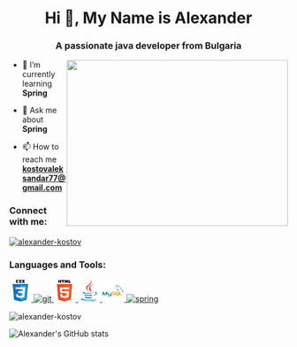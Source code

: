 <h1 align="center">Hi 👋, My Name is Alexander</h1>
<h3 align="center">A passionate java developer from Bulgaria</h3>

<img align="right" src="https://media2.giphy.com/media/OpBA2nKQog7LENz8Of/giphy.gif?cid=ecf05e47nvtspx5q2uso84ys8m447ua86xkzmpjdxabfqsjs&rid=giphy.gif&ct=g" width="400" height="300"/>

- 🌱 I’m currently learning **Spring**

- 💬 Ask me about **Spring**

- 📫 How to reach me **kostovaleksandar77@gmail.com**


<h3 align="left">Connect with me:</h3>
<p align="left">
<a href="https://linkedin.com/in/alexander-kostov" target="blank"><img align="center" src="https://raw.githubusercontent.com/rahuldkjain/github-profile-readme-generator/master/src/images/icons/Social/linked-in-alt.svg" alt="alexander-kostov" height="30" width="40" /></a>
</p>

<h3 align="left">Languages and Tools:</h3>
<p align="left"> <a href="https://www.w3schools.com/css/" target="_blank" rel="noreferrer"> <img src="https://raw.githubusercontent.com/devicons/devicon/master/icons/css3/css3-original-wordmark.svg" alt="css3" width="40" height="40"/> </a> <a href="https://git-scm.com/" target="_blank" rel="noreferrer"> <img src="https://www.vectorlogo.zone/logos/git-scm/git-scm-icon.svg" alt="git" width="40" height="40"/> </a> <a href="https://www.w3.org/html/" target="_blank" rel="noreferrer"> <img src="https://raw.githubusercontent.com/devicons/devicon/master/icons/html5/html5-original-wordmark.svg" alt="html5" width="40" height="40"/> </a> <a href="https://www.java.com" target="_blank" rel="noreferrer"> <img src="https://raw.githubusercontent.com/devicons/devicon/master/icons/java/java-original.svg" alt="java" width="40" height="40"/> </a> <a href="https://www.mysql.com/" target="_blank" rel="noreferrer"> <img src="https://raw.githubusercontent.com/devicons/devicon/master/icons/mysql/mysql-original-wordmark.svg" alt="mysql" width="40" height="40"/> </a> <a href="https://spring.io/" target="_blank" rel="noreferrer"> <img src="https://www.vectorlogo.zone/logos/springio/springio-icon.svg" alt="spring" width="40" height="40"/> </a> </p>

<p><img align="center" src="https://github-readme-streak-stats.herokuapp.com/?user=alexander-kostov&" alt="alexander-kostov" /></p>

![Alexander's GitHub stats](https://github-readme-stats.vercel.app/api?username=alexander-kostov&show_icons=true&theme=transparent)
